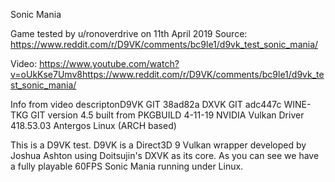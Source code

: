 Sonic Mania

Game tested by u/ronoverdrive on 11th April 2019
Source:
https://www.reddit.com/r/D9VK/comments/bc9le1/d9vk_test_sonic_mania/

Video:
https://www.youtube.com/watch?v=oUkKse7Umv8https://www.reddit.com/r/D9VK/comments/bc9le1/d9vk_test_sonic_mania/

Info from video descriptonD9VK GIT 38ad82a
DXVK GIT adc447c
WINE-TKG GIT version 4.5 built from PKGBUILD 4-11-19
NVIDIA Vulkan Driver 418.53.03
Antergos Linux (ARCH based)

This is a D9VK test. D9VK is a Direct3D 9 Vulkan wrapper developed by Joshua Ashton using Doitsujin's DXVK as its core. As you can see we have a fully playable 60FPS Sonic Mania running under Linux.
